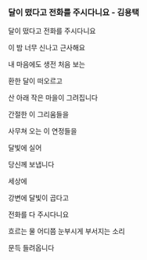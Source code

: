 ### 달이 떴다고 전화를 주시다니요 - 김용택

달이 떴다고 전화를 주시다니요

이 밤 너무 신나고 근사해요

내 마음에도 생전 처음 보는

환한 달이 떠오르고

산 아래 작은 마을이 그려집니다

간절한 이 그리움들을

사무쳐 오는 이 연정들을

달빛에 실어

당신께 보냅니다

세상에

강변에 달빛이 곱다고

전화를 다 주시다니요

흐르는 물 어디쯤 눈부시게 부서지는 소리

문득 들려옵니다
